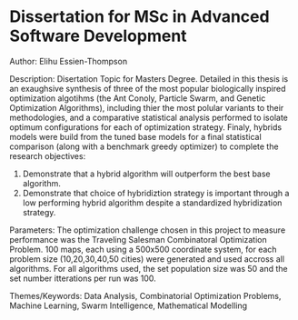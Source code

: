 # Dissertation for MSc in Advanced Software Development
Author: Elihu Essien-Thompson

Description: Disertation Topic for Masters Degree. 
Detailed in this thesis is an exaughsive synthesis of three of the most popular biologically inspired optimization algotihms (the Ant Conoly, Particle Swarm, and Genetic Optimization Algorithms), including thier the most polular variants to their methodologies, and a comparative statistical analysis performed to isolate optimum configurations for each of optimization strategy. Finaly, hybrids models were build from the tuned base models for a final statistical comparison (along with a benchmark greedy optimizer) to complete the research objectives:
1. Demonstrate that a hybrid algorithm will outperform the best base algorithm.
2. Demonstrate that choice of hybridiztion strategy is important through a low performing hybrid algorithm despite a standardized hybridization strategy.

Parameters:
The optimization challenge chosen in this project to measure performance was the Traveling Salesman Combinatoral Optimization Problem. 100 maps, each using a 500x500 coordinate system, for each problem size (10,20,30,40,50 cities) were generated and used accross all algorithms. For all algorithms used, the set population size was 50 and the set number itterations per run was 100.

Themes/Keywords: Data Analysis, Combinatorial Optimization Problems, Machine Learning, Swarm Intelligence, Mathematical Modelling
 
